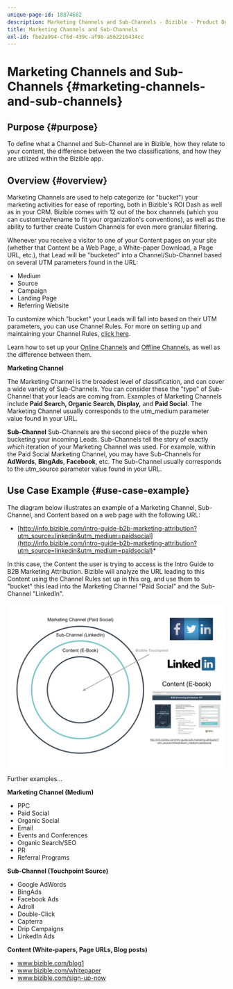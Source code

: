 ```yaml
---
unique-page-id: 18874682
description: Marketing Channels and Sub-Channels - Bizible - Product Documentation
title: Marketing Channels and Sub-Channels
exl-id: fbe2a994-cf6d-439c-af96-a562216434cc
---
```

# Marketing Channels and Sub-Channels {#marketing-channels-and-sub-channels}

## Purpose {#purpose}

To define what a Channel and Sub-Channel are in Bizible, how they relate to your content, the difference between the two classifications, and how they are utilized within the Bizible app.

## Overview {#overview}

Marketing Channels are used to help categorize (or "bucket") your marketing activities for ease of reporting, both in Bizible's ROI Dash as well as in your CRM. Bizible comes with 12 out of the box channels (which you can customize/rename to fit your organization's conventions), as well as the ability to further create Custom Channels for even more granular filtering.  
  
Whenever you receive a visitor to one of your Content pages on your site (whether that Content be a Web Page, a White-paper Download, a Page URL, etc.), that Lead will be "bucketed" into a Channel/Sub-Channel based on several UTM parameters found in the URL:

* Medium
* Source
* Campaign
* Landing Page
* Referring Website

To customize which "bucket" your Leads will fall into based on their UTM parameters, you can use Channel Rules. For more on setting up and maintaining your Channel Rules, [click here](/help/channel-tracking-and-setup/online-channels/online-custom-channel-setup.md).

Learn how to set up your [Online Channels](/help/channel-tracking-and-setup/online-channels/online-custom-channel-setup.md) and [Offline Channels](/help/channel-tracking-and-setup/offline-channels/offline-custom-channel-setup.md), as well as the difference between them.

**Marketing Channel**

The Marketing Channel is the broadest level of classification, and can cover a wide variety of Sub-Channels. You can consider these the "type" of Sub-Channel that your leads are coming from. Examples of Marketing Channels include **Paid Search, Organic Search, Display,** and **Paid Social**. The Marketing Channel usually corresponds to the utm_medium parameter value found in your URL.
  
**Sub-Channel**
Sub-Channels are the second piece of the puzzle when bucketing your incoming Leads. Sub-Channels tell the story of exactly *which* iteration of your Marketing Channel was used. For example, within the Paid Social Marketing Channel, you may have Sub-Channels for **AdWords**, **BingAds**, **Facebook**, etc. The Sub-Channel usually corresponds to the utm_source parameter value found in your URL.

## Use Case Example {#use-case-example}

The diagram below illustrates an example of a Marketing Channel, Sub-Channel, and Content based on a web page with the following URL:

* [http://info.bizible.com/intro-guide-b2b-marketing-attribution?utm_source=linkedin&utm_medium=paidsocial](http://info.bizible.com/intro-guide-b2b-marketing-attribution?utm_source=linkedin&utm_medium=paidsocial)*

In this case, the Content the user is trying to access is the Intro Guide to B2B Marketing Attribution. Bizible will analyze the URL leading to this Content using the Channel Rules set up in this org, and use them to "bucket" this lead into the Marketing Channel "Paid Social" and the Sub-Channel "LinkedIn".

![](assets/1.jpg)

Further examples...

**Marketing Channel (Medium)**

* PPC
* Paid Social
* Organic Social
* Email
* Events and Conferences
* Organic Search/SEO
* PR
* Referral Programs

**Sub-Channel (Touchpoint Source)**

* Google AdWords
* BingAds
* Facebook Ads
* Adroll
* Double-Click
* Capterra
* Drip Campaigns
* LinkedIn Ads

**Content (White-papers, Page URLs, Blog posts)**

* www.bizible.com/blog1
* www.bizible.com/whitepaper
* www.bizible.com/sign-up-now
